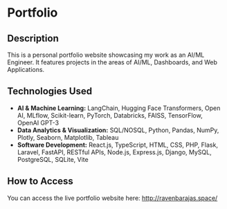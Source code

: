 # Portfolio

## Description

This is a personal portfolio website showcasing my work as an AI/ML Engineer. It features projects in the areas of AI/ML, Dashboards, and Web Applications.

## Technologies Used

- **AI & Machine Learning:** LangChain, Hugging Face Transformers, Open AI, MLflow, Scikit-learn, PyTorch, Databricks, FAISS, TensorFlow, OpenAI GPT-3
- **Data Analytics & Visualization:** SQL/NOSQL, Python, Pandas, NumPy, Plotly, Seaborn, Matplotlib, Tableau
- **Software Development:** React.js, TypeScript, HTML, CSS, PHP, Flask, Laravel, FastAPI, RESTful APIs, Node.js, Express.js, Django, MySQL, PostgreSQL, SQLite, Vite

## How to Access

You can access the live portfolio website here: http://ravenbarajas.space/
